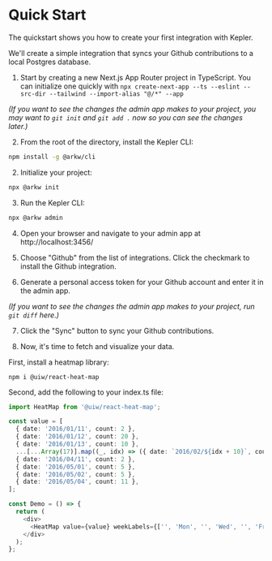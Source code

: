 <!-- this is what the quickstart should look like, when we get the Github integration working -->

# Quick Start

The quickstart shows you how to create your first integration with Kepler.

We'll create a simple integration that syncs your Github contributions to a local Postgres database.

1. Start by creating a new Next.js App Router project in TypeScript. You can initialize one quickly with `npx create-next-app --ts --eslint --src-dir --tailwind --import-alias "@/*" --app`

_(If you want to see the changes the admin app makes to your project, you may want to `git init` and `git add .` now so you can see the changes later.)_

2. From the root of the directory, install the Kepler CLI:

```bash
npm install -g @arkw/cli
```

2. Initialize your project:

```bash
npx @arkw init
```

3. Run the Kepler CLI:

```bash
npx @arkw admin
```

4. Open your browser and navigate to your admin app at http://localhost:3456/

5. Choose "Github" from the list of integrations. Click the checkmark to install the Github integration.

6. Generate a personal access token for your Github account and enter it in the admin app.

_(If you want to see the changes the admin app makes to your project, run `git diff` here.)_

7. Click the "Sync" button to sync your Github contributions.

8. Now, it's time to fetch and visualize your data.

First, install a heatmap library:

`npm i @uiw/react-heat-map`

Second, add the following to your index.ts file:

<!-- Refactor to actually fetch data -->

```ts
import HeatMap from '@uiw/react-heat-map';

const value = [
  { date: '2016/01/11', count: 2 },
  { date: '2016/01/12', count: 20 },
  { date: '2016/01/13', count: 10 },
  ...[...Array(17)].map((_, idx) => ({ date: `2016/02/${idx + 10}`, count: idx, content: '' })),
  { date: '2016/04/11', count: 2 },
  { date: '2016/05/01', count: 5 },
  { date: '2016/05/02', count: 5 },
  { date: '2016/05/04', count: 11 },
];

const Demo = () => {
  return (
    <div>
      <HeatMap value={value} weekLabels={['', 'Mon', '', 'Wed', '', 'Fri', '']} startDate={new Date('2016/01/01')} />
    </div>
  );
};
```
